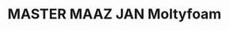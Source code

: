 ---
title: "MASTER MAAZ JAN Moltyfoam"
url: /karachi/master-maaz-jan-moltyfoam-75120-sector-36-c-landhi-town/
shop: bed
---
